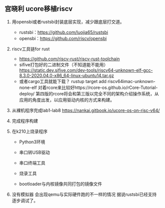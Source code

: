 ## 宫晓利 ucore移植riscv



1. 用opensbi或者rustsbi封装底层实现，减少跟底层打交道。

   - rustsbi：https://github.com/luojia65/rustsbi
   - opensbi：https://github.com/riscv/opensbi

2. riscv工具链for rust

   - https://github.com/riscv-rust/riscv-rust-toolchain
   - sifive打包好的二进制文件（不知道能不能用）
     https://static.dev.sifive.com/dev-tools/riscv64-unknown-elf-gcc-8.3.0-2020.04.0-x86_64-linux-ubuntu14.tar.gz
   - 或者cargo工具就能下载？
     rustup target add riscv64imac-unknown-none-elf
     对着rcore来比较好https://rcore-os.github.io/rCore-Tutorial-deploy/
     第四版的rcore将会和第三版以完全不同的架构介绍操作系统，从应用的角度出发，以应用驱动内核的方式来构建。

3. 从裸机程序完成lab1-lab8
   https://nankai.gitbook.io/ucore-os-on-risc-v64/

4. 完成程序构建

5. 在k210上烧录程序

   - Python3环境

   - 串口转USB驱动
   - 串口终端工具
   - 烧录工具
   - bootloader与内核镜像共同打包的镜像文件

6. 没有模拟器
   会出现qemu与实际硬件跑的不一样的情况
   据说rustsbi已经支持逐步调试了。

